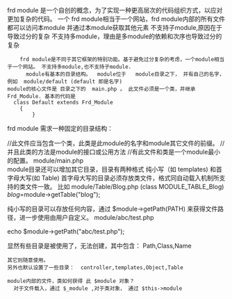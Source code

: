 

frd module 是一个自创的概念，为了实现一种更高层次的代码组织方式，以应对更加复杂的代码。
  一个 frd module相当于一个网站，frd module内部的所有文件都可以访问本module
    并通过本module获取其他元素
      不支持子module,原因在于导致过分的复杂
        不支持多module，理由是多module的依赖和次序也导致过分的复杂

        frd module是不同于其它框架的特别功能。基于避免过分复杂的考虑，一个module相当于一个网站。 不支持多module,也不支持子module. 
          module有基本的目录结构。  module位于   module目录之下， 并有自己的名字，例如  module/default (default 即是名字) 
    module的核心文件是 目录之下的  main.php 。 此文件必须是一个类，并继承 Frd_Module. 基本的代码是  
      class Default extends Frd_Module
        {
            }

frd module 需求一种固定的目录结构：


//此文件应当包含一个类，此类是此module的名字和module其它文件的前缀。
//并且此类的方法是module的接口或公用方法
//有此文件和类是一个module最小的配置。
module/main.php  
module目录还可以增加其它目录，目录有两种格式
纯小写（如 templates) 和首字母大写(如 Table)
  首字母大写的目录必须存放类文件，格式同自动载入机制所支持的类文件一致。
  比如 module/Table/Blog.php (class MODULE_TABLE_Blog)
  $blog=$module->getTable("blog");

  纯小写的目录可以存放任何内容，通过 $module->getPath(PATH) 来获得文件路径，进一步使用由用户自定义。
  module/abc/test.php

  echo $module->getPath("abc/test.php");

  显然有些目录是被使用了，无法创建，其中包含：
    Path,Class,Name

    其它则随意使用。
    另外也默认设置了一些目录：  controller,templates,Object,Table

    module内部的文件，类如何获得 此 $module 对象？
      对于文件载入，通过 $_module ,对于类对象， 通过 $this->module








          
        
